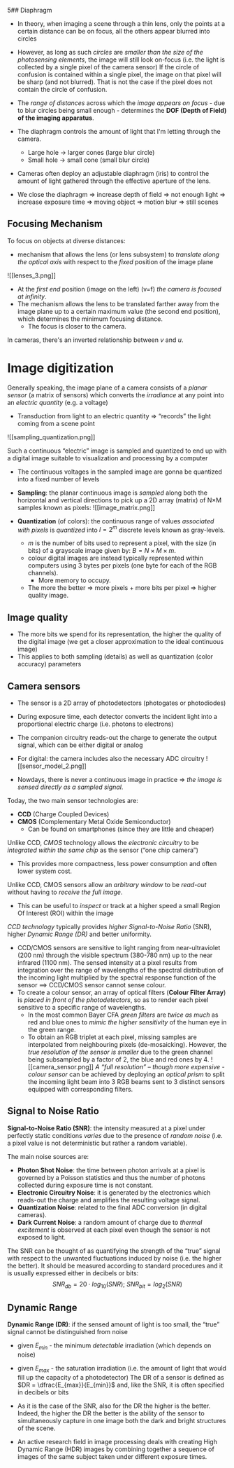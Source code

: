 5## Diaphragm
- In theory, when imaging a scene through a thin lens, only the points at a certain distance can be on focus, all the others appear blurred into circles 
- However, as long as such _circles_ are _smaller than the size of the photosensing elements_, the image will still look on-focus (i.e. the light is collected by a single pixel of the camera sensor)
If the circle of confusion is contained within a single pixel, the image on that pixel will be sharp (and not blurred). That is not the case if the pixel does not contain the circle of confusion. 

- The _range of distances_ across which the _image appears on focus_ - due to blur circles being small enough - determines the __DOF (Depth of Field) of the imaging apparatus__. 
- The diaphragm controls the amount of light that I'm letting through the camera. 
	- Large hole -> larger cones (large blur circle)
	- Small hole -> small cone (small blur circle)

- Cameras often deploy an adjustable diaphragm (iris) to control the amount of light gathered through the effective aperture of the lens. 
- We close the diaphragm => increase depth of field => not enough light => increase exposure time => moving object => motion blur => still scenes

## Focusing Mechanism
To focus on objects at diverse distances: 
- mechanism that allows the lens (or lens subsystem) to _translate along the optical axis_ with respect to the _fixed_ position of the image plane

![[lenses_3.png]]
- At the _first end_ position (image on the left) (v=f) _the camera is focused at infinity_.
- The mechanism allows the lens to be translated farther away from the image plane up to a certain maximum value (the second end position), which determines the minimum focusing distance. 
	- The focus is closer to the camera. 

In cameras, there's an inverted relationship between $v$ and $u$. 

# Image digitization
Generally speaking, the image plane of a camera consists of a _planar sensor_ (a matrix of sensors) which converts the _irradiance_ at any point into an _electric quantity_ (e.g. a voltage) 
- Transduction from light to an electric quantity => “records” the light coming from a scene point

![[sampling_quantization.png]]

Such a continuous “electric” image is sampled and quantized to end up with a digital image suitable to visualization and processing by a computer 
- The continuous voltages in the sampled image are gonna be quantized into a fixed number of levels

- __Sampling__: the planar continuous image is _sampled_ along both the horizontal and vertical directions to pick up a 2D array (matrix) of N×M samples known as pixels:
![[image_matrix.png]]

- __Quantization__ (of colors): the continuous range of values _associated with pixels_ is _quantized_ into $l = 2^m$ discrete levels known as gray-levels. 
	- $m$ is the number of bits used to represent a pixel, with the size (in bits) of a grayscale image given by: $B = N \times M \times m$. 
	- colour digital images are instead typically represented within computers using 3 bytes per pixels (one byte for each of the RGB channels).
		- More memory to occupy.
	- The more the better => more pixels + more bits per pixel => higher quality image. 

## Image quality 
- The more bits we spend for its representation, the higher the quality of the digital image (we get a closer approximation to the ideal continuous image)
- This applies to both sampling (details) as well as quantization (color accuracy) parameters

## Camera sensors
- The sensor is a 2D array of photodetectors (photogates or photodiodes) 
- During exposure time, each detector converts the incident light into a proportional electric charge (i.e. photons to electrons) 
- The companion circuitry reads-out the charge to generate the output signal, which can be either digital or analog 
- For digital: the camera includes also the necessary ADC circuitry
![[sensor_model_2.png]]

- Nowdays, there is never a continuous image in practice => _the image is sensed directly as a sampled signal_.

Today, the two main sensor technologies are: 
- __CCD__ (Charge Coupled Devices) 
- __CMOS__ (Complementary Metal Oxide Semiconductor) 
	- Can be found on smartphones (since they are little and cheaper)

Unlike CCD, _CMOS_ technology allows the _electronic circuitry_ to be _integrated within the same chip_ as the sensor (“one chip camera”) 
- This provides more compactness, less power consumption and often lower system cost. 

Unlike CCD, CMOS sensors allow an _arbitrary window_ to be _read-out_ without having to _receive the full image_. 
- This can be useful to _inspect_ or track at a higher speed a small Region Of Interest (ROI) within the image 

_CCD technology_ typically provides _higher Signal-to-Noise Ratio_ (SNR), higher _Dynamic Range (DR)_ and better uniformity. 

- CCD/CMOS sensors are sensitive to light ranging from near-ultraviolet (200 nm) through the visible spectrum (380-780 nm) up to the near infrared (1100 nm). The sensed intensity at a pixel results from integration over the range of wavelengths of the spectral distribution of the incoming light multiplied by the spectral response function of the sensor ==> CCD/CMOS sensor cannot sense colour. 
- To create a colour sensor, an array of optical filters (__Colour Filter Array__) is _placed in front of the photodetectors_, so as to render each pixel sensitive to a specific range of wavelengths. 
	- In the most common Bayer CFA _green filters_ are _twice as much_ as red and blue ones to _mimic the higher sensitivity_ of the human eye in the green range. 
	- To obtain an RGB triplet at each pixel, missing samples are interpolated from neighbouring pixels (de-mosaicking). However, the _true resolution of the sensor is smaller_ due to the green channel being subsampled by a factor of 2, the blue and red ones by 4. 
![[camera_sensor.png]]
_A “full resolution” – though more expensive - colour sensor_ can be achieved by deploying an _optical prism_ to split the incoming light beam into 3 RGB beams sent to 3 distinct sensors equipped with corresponding filters.

## Signal to Noise Ratio
__Signal-to-Noise Ratio (SNR)__: the intensity measured at a pixel under perfectly static conditions _varies_ due to the presence of _random noise_ (i.e. a pixel value is not deterministic but rather a random variable).

The main noise sources are: 
- __Photon Shot Noise__: the time between photon arrivals at a pixel is governed by a Poisson statistics and thus the number of photons collected during exposure time is not constant. 
- __Electronic Circuitry Noise__: it is generated by the electronics which reads-out the charge and amplifies the resulting voltage signal. 
- __Quantization Noise__: related to the final ADC conversion (in digital cameras). 
- __Dark Current Noise__: a random amount of charge due to _thermal excitement_ is observed at each pixel even though the sensor is not exposed to light. 

The SNR can be thought of as quantifying the strength of the “true” signal with respect to the unwanted fluctuations induced by noise (i.e. the higher the better). It should be measured according to standard procedures and it is usually expressed either in decibels or bits:
$$
SNR_{db} = 20 \cdot log_{10} (SNR); \ SNR_{bit} = log_2 (SNR)
$$


## Dynamic Range
__Dynamic Range (DR)__: if the sensed amount of light is too small, the “true” signal cannot be distinguished from noise 
- given $E_{min}$ - the minimum _detectable_ irradiation (which depends on noise) 
- given $E_{max}$ - the saturation irradiation (i.e. the amount of light that would fill up the capacity of a photodetector)
The DR of a sensor is defined as $DR = \dfrac{E_{max}}{E_{min}}$ and, like the SNR, it is often specified in decibels or bits

- As it is the case of the SNR, also for the DR the higher is the better. Indeed, the higher the DR the better is the ability of the sensor to simultaneously capture in one image both the dark and bright structures of the scene. 
- An active research field in image processing deals with creating High Dynamic Range (HDR) images by combining together a sequence of images of the same subject taken under different exposure times.

